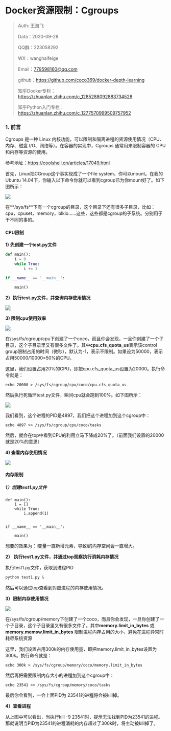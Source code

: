 # Docker资源限制：Cgroups

> Auth: 王海飞 
>
> Data：2020-09-28
>
> QQ群：223058292
>
> WX：wanghaifeige
>
> Email：779598160@qq.com
>
> github：https://github.com/coco369/docker-depth-learning
>
> 知乎Docker专栏：<https://zhuanlan.zhihu.com/c_1285288092883734528>
>
> 知乎Python入门专栏：<https://zhuanlan.zhihu.com/c_1277570999509757952>

### 1. 前言



Cgroups 是一种 Linux 内核功能，可以限制和隔离进程的资源使用情况（CPU、内存、磁盘 I/O、网络等）。在容器的实现中，Cgroups 通常用来限制容器的 CPU 和内存等资源的使用。

参考地址：<https://coolshell.cn/articles/17049.html>

首先，Linux把CGroup这个事实现成了一个file system，你可以mount。在我的Ubuntu 14.04下，你输入以下命令你就可以看到cgroup已为你mount好了。如下图所示：

![](images/cgroups1.png)

在**/sys/fs**下有一个cgroup的目录，这个目录下还有很多子目录，比如： cpu，cpuset，memory，blkio……这些，这些都是cgroup的子系统。分别用于干不同的事的。

#### CPU限制

**1)  先创建一个test.py文件**

```python
def main():
    i = 0
    while True:
        i += 1

if __name__ == '__main__':

    main()
```

**2）执行test.py文件，并查询内存使用情况**

![](images/cgroups2.png)

**3) 限制cpu使用效率**

![](images/cgroups-cpu-quota-us.png)

在/sys/fs/cgroup/cpu下创建了一个coco，而且你会发现，一旦你创建了一个子目录，这个子目录里又有很多文件了。其中**cpu.cfs_quota_us**表示该control group限制占用的时间（微秒），默认为-1，表示不限制。如果设为50000，表示占用50000/10000=50%的CPU。

这里，我们设置占用20%的CPU，即把cpu.cfs_quota_us设置为20000。执行命令就是：

```
echo 20000 > /sys/fs/cgroup/cpu/coco/cpu.cfs_quota_us
```

然后执行死循环test.py文件，瞬间cpu就会跑到100%。如下图所示：

![](images/cgroups-cpu-full-top.png)

我们看到，这个进程的PID是4897，我们把这个进程加到这个cgroup中：

```
echo 4897 >> /sys/fs/cgroup/cpu/coco/tasks
```

然后，就会在top中看到CPU的利用立马下降成20%了。（前面我们设置的20000就是20%的意思）



**4) 查看内存使用情况**

![](images/cgroups-cpu-top.png)



#### 内存限制

##### 1）创建test1.py文件

```
def main():
    i = []
    while True:
        i.append(1)


if __name__ == '__main__':

    main()
```

想要的效果为：i变量一直新增元素，导致i的内存空间会一直增大。

**2） 执行test1.py文件，并通过top观察执行消耗内存情况**

执行test1.py文件，获取到进程PID

```Python
python test1.py &
```

然后可以通过top查看到对应进程的内存使用情况。

**3）限制内存使用情况**

![](images/cgroups-memory.png)

在/sys/fs/cgroup/memory下创建了一个coco，而且你会发现，一旦你创建了一个子目录，这个子目录里又有很多文件了。其中**memory.limit_in_bytes** 或 **memory.memsw.limit_in_bytes** 限制进程内存占用的大小，避免在进程异常时耗尽系统资源

这里，我们设置占用300k的内存使用量，即把memory.limit_in_bytes设置为300k。执行命令就是：

```
echo 300k > /sys/fs/cgroup/memory/coco/memory.limit_in_bytes 
```

然后再把需要限制内存大小的进程加到这个cgroup中：

```
echo 23541 >> /sys/fs/cgroup/memory/coco/tasks
```

最后你会看到，一会上面PID为 23541的进程将会被kill掉。

**4）查看进程**

从上图中可以看出，当执行kill -9 23541时，提示无法找到PID为23541的进程。那就说明当PID为23541的进程消耗的内存超过了300k时，将主动被kill掉了。

